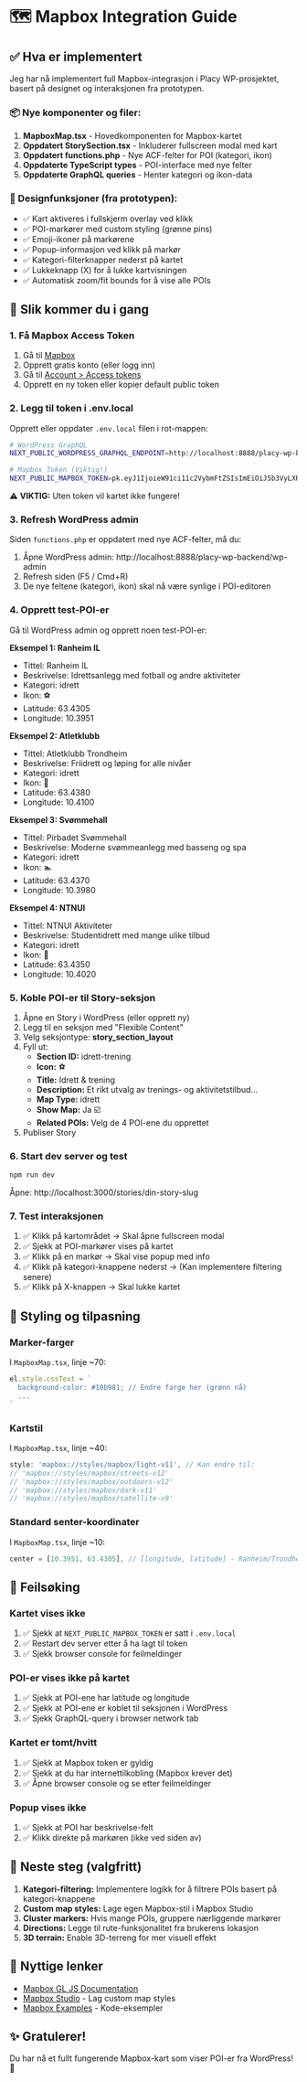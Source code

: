 # 🗺️ Mapbox Integration Guide

## ✅ Hva er implementert

Jeg har nå implementert full Mapbox-integrasjon i Placy WP-prosjektet, basert på designet og interaksjonen fra prototypen.

### 📦 Nye komponenter og filer:

1. **MapboxMap.tsx** - Hovedkomponenten for Mapbox-kartet
2. **Oppdatert StorySection.tsx** - Inkluderer fullscreen modal med kart
3. **Oppdatert functions.php** - Nye ACF-felter for POI (kategori, ikon)
4. **Oppdaterte TypeScript types** - POI-interface med nye felter
5. **Oppdaterte GraphQL queries** - Henter kategori og ikon-data

### 🎨 Designfunksjoner (fra prototypen):

- ✅ Kart aktiveres i fullskjerm overlay ved klikk
- ✅ POI-markører med custom styling (grønne pins)
- ✅ Emoji-ikoner på markørene
- ✅ Popup-informasjon ved klikk på markør
- ✅ Kategori-filterknapper nederst på kartet
- ✅ Lukkeknapp (X) for å lukke kartvisningen
- ✅ Automatisk zoom/fit bounds for å vise alle POIs

## 🚀 Slik kommer du i gang

### 1. Få Mapbox Access Token

1. Gå til [Mapbox](https://www.mapbox.com/)
2. Opprett gratis konto (eller logg inn)
3. Gå til [Account > Access tokens](https://account.mapbox.com/access-tokens/)
4. Opprett en ny token eller kopier default public token

### 2. Legg til token i .env.local

Opprett eller oppdater `.env.local` filen i rot-mappen:

```bash
# WordPress GraphQL
NEXT_PUBLIC_WORDPRESS_GRAPHQL_ENDPOINT=http://localhost:8888/placy-wp-backend/graphql

# Mapbox Token (Viktig!)
NEXT_PUBLIC_MAPBOX_TOKEN=pk.eyJ1IjoieW91ci11c2VybmFtZSIsImEiOiJ5b3VyLXRva2VuIn0...
```

⚠️ **VIKTIG:** Uten token vil kartet ikke fungere!

### 3. Refresh WordPress admin

Siden `functions.php` er oppdatert med nye ACF-felter, må du:

1. Åpne WordPress admin: http://localhost:8888/placy-wp-backend/wp-admin
2. Refresh siden (F5 / Cmd+R)
3. De nye feltene (kategori, ikon) skal nå være synlige i POI-editoren

### 4. Opprett test-POI-er

Gå til WordPress admin og opprett noen test-POI-er:

**Eksempel 1: Ranheim IL**
- Tittel: Ranheim IL
- Beskrivelse: Idrettsanlegg med fotball og andre aktiviteter
- Kategori: idrett
- Ikon: ⚽
- Latitude: 63.4305
- Longitude: 10.3951

**Eksempel 2: Atletklubb**
- Tittel: Atletklubb Trondheim
- Beskrivelse: Friidrett og løping for alle nivåer
- Kategori: idrett
- Ikon: 🏃
- Latitude: 63.4380
- Longitude: 10.4100

**Eksempel 3: Svømmehall**
- Tittel: Pirbadet Svømmehall
- Beskrivelse: Moderne svømmeanlegg med basseng og spa
- Kategori: idrett
- Ikon: 🏊
- Latitude: 63.4370
- Longitude: 10.3980

**Eksempel 4: NTNUI**
- Tittel: NTNUI Aktiviteter
- Beskrivelse: Studentidrett med mange ulike tilbud
- Kategori: idrett
- Ikon: 🎯
- Latitude: 63.4350
- Longitude: 10.4020

### 5. Koble POI-er til Story-seksjon

1. Åpne en Story i WordPress (eller opprett ny)
2. Legg til en seksjon med "Flexible Content"
3. Velg seksjontype: **story_section_layout**
4. Fyll ut:
   - **Section ID:** idrett-trening
   - **Icon:** ⚽
   - **Title:** Idrett & trening
   - **Description:** Et rikt utvalg av trenings- og aktivitetstilbud...
   - **Map Type:** idrett
   - **Show Map:** Ja ☑️
   - **Related POIs:** Velg de 4 POI-ene du opprettet
5. Publiser Story

### 6. Start dev server og test

```bash
npm run dev
```

Åpne: http://localhost:3000/stories/din-story-slug

### 7. Test interaksjonen

1. ✅ Klikk på kartområdet → Skal åpne fullscreen modal
2. ✅ Sjekk at POI-markører vises på kartet
3. ✅ Klikk på en markør → Skal vise popup med info
4. ✅ Klikk på kategori-knappene nederst → (Kan implementere filtering senere)
5. ✅ Klikk på X-knappen → Skal lukke kartet

## 🎨 Styling og tilpasning

### Marker-farger

I `MapboxMap.tsx`, linje ~70:

```typescript
el.style.cssText = `
  background-color: #10b981; // Endre farge her (grønn nå)
  ...
`
```

### Kartstil

I `MapboxMap.tsx`, linje ~40:

```typescript
style: 'mapbox://styles/mapbox/light-v11', // Kan endre til:
// 'mapbox://styles/mapbox/streets-v12'
// 'mapbox://styles/mapbox/outdoors-v12'
// 'mapbox://styles/mapbox/dark-v11'
// 'mapbox://styles/mapbox/satellite-v9'
```

### Standard senter-koordinater

I `MapboxMap.tsx`, linje ~10:

```typescript
center = [10.3951, 63.4305], // [longitude, latitude] - Ranheim/Trondheim
```

## 🐛 Feilsøking

### Kartet vises ikke

1. ✅ Sjekk at `NEXT_PUBLIC_MAPBOX_TOKEN` er satt i `.env.local`
2. ✅ Restart dev server etter å ha lagt til token
3. ✅ Sjekk browser console for feilmeldinger

### POI-er vises ikke på kartet

1. ✅ Sjekk at POI-ene har latitude og longitude
2. ✅ Sjekk at POI-ene er koblet til seksjonen i WordPress
3. ✅ Sjekk GraphQL-query i browser network tab

### Kartet er tomt/hvitt

1. ✅ Sjekk at Mapbox token er gyldig
2. ✅ Sjekk at du har internettilkobling (Mapbox krever det)
3. ✅ Åpne browser console og se etter feilmeldinger

### Popup vises ikke

1. ✅ Sjekk at POI har beskrivelse-felt
2. ✅ Klikk direkte på markøren (ikke ved siden av)

## 📝 Neste steg (valgfritt)

1. **Kategori-filtering:** Implementere logikk for å filtrere POIs basert på kategori-knappene
2. **Custom map styles:** Lage egen Mapbox-stil i Mapbox Studio
3. **Cluster markers:** Hvis mange POIs, gruppere nærliggende markører
4. **Directions:** Legge til rute-funksjonalitet fra brukerens lokasjon
5. **3D terrain:** Enable 3D-terreng for mer visuell effekt

## 🔗 Nyttige lenker

- [Mapbox GL JS Documentation](https://docs.mapbox.com/mapbox-gl-js/api/)
- [Mapbox Studio](https://studio.mapbox.com/) - Lag custom map styles
- [Mapbox Examples](https://docs.mapbox.com/mapbox-gl-js/example/) - Kode-eksempler

## ✨ Gratulerer!

Du har nå et fullt fungerende Mapbox-kart som viser POI-er fra WordPress! 🎉
